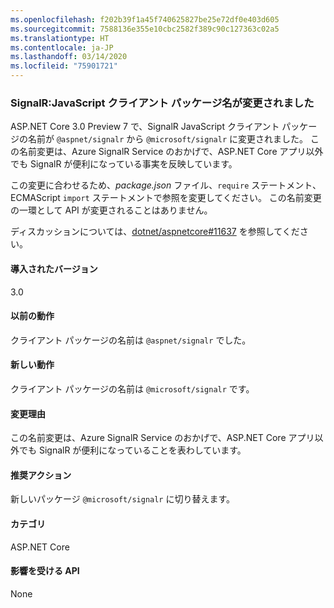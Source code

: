 ```yaml
---
ms.openlocfilehash: f202b39f1a45f740625827be25e72df0e403d605
ms.sourcegitcommit: 7588136e355e10cbc2582f389c90c127363c02a5
ms.translationtype: HT
ms.contentlocale: ja-JP
ms.lasthandoff: 03/14/2020
ms.locfileid: "75901721"
---
```

### <a name="signalr-javascript-client-package-name-changed"></a>SignalR:JavaScript クライアント パッケージ名が変更されました

ASP.NET Core 3.0 Preview 7 で、SignalR JavaScript クライアント パッケージの名前が `@aspnet/signalr` から `@microsoft/signalr` に変更されました。 この名前変更は、Azure SignalR Service のおかげで、ASP.NET Core アプリ以外でも SignalR が便利になっている事実を反映しています。

この変更に合わせるため、*package.json* ファイル、`require` ステートメント、ECMAScript `import` ステートメントで参照を変更してください。 この名前変更の一環として API が変更されることはありません。

ディスカッションについては、[dotnet/aspnetcore#11637](https://github.com/dotnet/aspnetcore/issues/11637) を参照してください。

#### <a name="version-introduced"></a>導入されたバージョン

3.0

#### <a name="old-behavior"></a>以前の動作

クライアント パッケージの名前は `@aspnet/signalr` でした。

#### <a name="new-behavior"></a>新しい動作

クライアント パッケージの名前は `@microsoft/signalr` です。

#### <a name="reason-for-change"></a>変更理由

この名前変更は、Azure SignalR Service のおかげで、ASP.NET Core アプリ以外でも SignalR が便利になっていることを表わしています。

#### <a name="recommended-action"></a>推奨アクション

新しいパッケージ `@microsoft/signalr` に切り替えます。

#### <a name="category"></a>カテゴリ

ASP.NET Core

#### <a name="affected-apis"></a>影響を受ける API

None

<!-- 

#### Affected APIs

Not detectable via API analysis

-->
